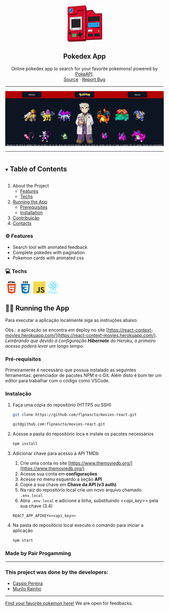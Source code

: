 <!--
*** Template adatpet from: https://github.com/othneildrew/Best-README-Template
***
-->

<p align="center">
  <a href="https://github.com/cassiorodp/pokemon-world" target="_blank">
    <img src="./src/img/pokedex.png" alt="Logo" width="120" height="120">
  </a>

  <h2 align="center">Pokedex App</h2>

  <p align="center">
    Online pokedex app to search for your favorite pokemons! powered by <a href="https://pokeapi.co" target="_blank">PokeAPI</a>.
    <br />
    <a href="https://cassiorodp.github.io/pokemon-world/" target="_blank">Source</a>
    ·
    <a href="https://github.com/cassiorodp/pokemon-world/issues" target="_blank">Report Bug</a>
  </p>
</p>

---

![landingpage project](./src/img/background-pokeworld.png)

---

<details open="open">
  <summary><h2 style="display: inline-block">Table of Contents</h2></summary>
  <ol>
    <li>
      <span>About the Project</span>
      <ul>
        <li><a href="#gear-Features">Features</a></li>
        <li><a href="#computer-Techs">Techs</a></li>
      </ul>
    </li>
    <li>
      <a href="#man_technologist-running_the_app">Running the App</a>
      <ul>
        <li><a href="">Prerequisites</a></li>
        <li><a href="">Installation</a></li>
      </ul>
    </li>
    <li><a href="">Contribuição</a></li>
    <li><a href="">Contacts</a></li>
  </ol>
</details>

### :gear: Features
- Search tool with animated feedback
- Complete pokedex with pagination
- Pokemon cards with animated css

### :computer: Techs
  
<div>
  <img src="https://raw.githubusercontent.com/devicons/devicon/master/icons/html5/html5-original-wordmark.svg" alt="html5" width="40" height="40"/> 
  <img src="https://raw.githubusercontent.com/devicons/devicon/master/icons/css3/css3-original-wordmark.svg" alt="css3" width="40" height="40"/>
  <img src="https://raw.githubusercontent.com/devicons/devicon/master/icons/javascript/javascript-original.svg" alt="javascript" width="40" height="40"/>
  <img src="https://raw.githubusercontent.com/devicons/devicon/master/icons/react/react-original-wordmark.svg" alt="react" width="40" height="40"/> 
</div>

## :man_technologist: Running the App

Para executar a aplicação localmente siga as instruções abaixo.

Obs.: a aplicação se encontra em deploy no site [https://react-context-movies.herokuapp.com/](https://react-context-movies.herokuapp.com/). _Lembrando que devido a configuração **Hibernate** do Heroku, o primeiro acesso poderá levar um longo tempo_.

### Pré-requisitos

Primeiramente é necessário que possua instalado as seguintes ferramentas: gerenciador de pacotes NPM e o Git.
Além disto é bom ter um editor para trabalhar com o código como VSCode.

### Instalação

1. Faça uma cópia do repositório (HTTPS ou SSH)
   ```sh
   git clone https://github.com/flpnascto/movies-react.git
   ```

   ```sh
   git@github.com:flpnascto/movies-react.git
   ```

2. Acesse a pasta do repositório loca e instale os pacotes necessários

   ```sh
   npm install
   ```
3. Adicionar chave para acesso à API TMDb
     1. Crie uma conta no site [https://www.themoviedb.org/](https://www.themoviedb.org/)
     2. Acesse sua conta em **configurações**
     3. Acesse no menu esquerdo a seção **API**
     4. Copie a sua chave em **Chave da API (v3 auth)**
     5. Na raiz do repositório local crie um novo arquivo chamado `.env.local`
     6. Abra `.env.local` e adicione a linha, substituindo _<<api_key>>_ pela sua chave (3.4)

     ```
     REACT_APP_APIKEY=<<api_key>>
     ```

4. Na pasta do repositócio local execute o comando para iniciar a aplicação

   ```sh
   npm start
   ```

### Made by Pair Progamming

---

### This project was done by the developers:
 - [Cassio Pereira](https://github.com/cassiorodp)
 - [Murilo Rainho](https://github.com/Murilo-Rainho)

---

[Find your favorite pokemon here!](https://cassiorodp.github.io/pokemon-world/)
We are open for feedbacks.
